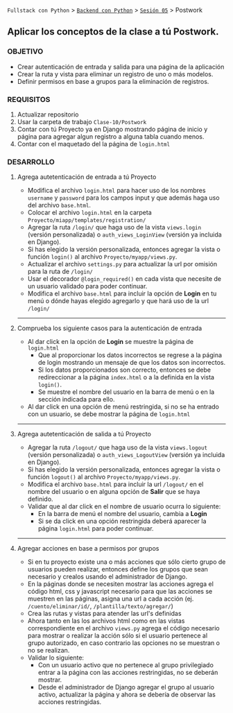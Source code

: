 `Fullstack con Python` > [`Backend con Python`](../../Readme.md) > [`Sesión 05`](../Readme.md) > Postwork
## Aplicar los conceptos de la clase a tú Postwork.

### OBJETIVO
- Crear autenticación de entrada y salida para una página de la aplicación
- Crear la ruta y vista para eliminar un registro de uno o más modelos.
- Definir permisos en base a grupos para la eliminación de registros.

### REQUISITOS
1. Actualizar repositorio
1. Usar la carpeta de trabajo `Clase-10/Postwork`
1. Contar con tú Proyecto ya en Django mostrando página de inicio y página para agregar algun registro a alguna tabla cuando menos.
1. Contar con el maquetado del la página de `login.html`

### DESARROLLO
1. Agrega autetenticación de entrada a tú Proyecto
   - Modifica el archivo `login.html` para hacer uso de los nombres `username`  y `password` para los campos input y que además haga uso del archivo `base.html`.
   - Colocar el archivo `login.html` en la carpeta `Proyecto/miapp/templates/registration/`
   - Agregar la ruta `/login/` que haga uso de la vista `views.login` (versión personalizada) o `auth_views_LoginView` (versión ya incluida en Django).
   - Si has elegido la versión personalizada, entonces agregar la vista o función `login()` al archivo `Proyecto/myapp/views.py`.
   - Actualizar el archivo `settings.py` para actualizar la url por omisión para la ruta de `/login/`
   - Usar el decorador `@login_required()` en cada vista que necesite de un usuario validado para poder continuar.
   - Modifica el archivo `base.html` para incluir la opción de __Login__ en tu menú o dónde hayas elegido agregarlo y que hará uso de la url `/login/`
   ***

1. Comprueba los siguiente casos para la autenticación de entrada
   - Al dar click en la opción de __Login__ se muestre la página de `login.html`
      - Que al proporcionar los datos incorrectos se regrese a la página de login mostrando un mensaje de que los datos son incorrectos.
      - Si los datos proporcionados son correcto, entonces se debe redireccionar a la página `index.html` o a la definida en la vista `login()`.
      - Se muestre el nombre del usuario en la barra de menú o en la sección indicada para ello.
   - Al dar click en una opción de menú restringida, si no se ha entrado con un usuario, se debe mostrar la página de `login.html`
   ***

1. Agrega autetenticación de salida a tú Proyecto
   - Agregar la ruta `/logout/` que haga uso de la vista `views.logout` (versión personalizada) o `auth_views_LogoutView` (versión ya incluida en Django).
   - Si has elegido la versión personalizada, entonces agregar la vista o función `logout()` al archivo `Proyecto/myapp/views.py`.
   - Modifica el archivo `base.html` para incluir la url `/logout/` en el nombre del usuario o en alguna opción de __Salir__ que se haya definido.
   - Validar que al dar click en el nombre de usuario ocurra lo siguiente:
      - En la barra de menú el nombre del usuario, cambia a __Login__
      - Si se da click en una opción restringida deberá aparecer la página `login.html` para poder continuar.
   ***

1. Agregar acciones en base a permisos por grupos
   - Si en tu proyecto existe una o más acciones que sólo cierto grupo de usuarios pueden realizar, entonces define los grupos que sean necesario y crealos usando el administrador de Django.
   - En la páginas donde se necesiten mostrar las acciones agrega el código html, css y javascript necesario para que las acciones se muestren en las páginas, asigna una url a cada acción (ej. `/cuento/eliminar/id/`, `/plantilla/texto/agregar/`)
   - Crea las rutas y vistas para atender las url's definidas
   - Ahora tanto en las los archivos html como en las vistas correspondiente en el archivo `views.py` agrega el código necesario para mostrar o realizar la acción sólo si el usuario pertenece al grupo autorizado, en caso contrario las opciones no se muestran o no se realizan.
   - Validar lo siguiente:
      - Con un usuario activo que no pertenece al grupo privilegiado entrar a la página con las acciones restringidas, no se deberán mostrar.
      - Desde el administrador de Django agregar el grupo al usuario activo, actualizar la página y ahora se debería de observar las acciones restringidas.
